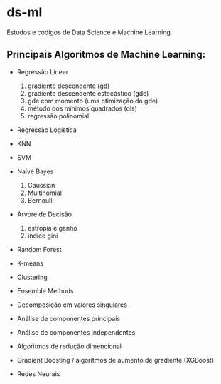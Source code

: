 # ds-ml
Estudos e códigos de Data Science e Machine Learning.

## Principais Algoritmos de Machine Learning:

- Regressão Linear
	1. gradiente descendente (gd)
	1. gradiente descendente estocástico (gde)
	1. gde com momento (uma otimização do gde)
	1. método dos mínimos quadrados (ols)
	1. regressão polinomial

- Regressão Logística

- KNN

- SVM

- Naive Bayes
	1. Gaussian
	1. Multinomial
	1. Bernoulli

- Árvore de Decisão
	1. estropia e ganho
	1. indice gini

- Random Forest

- K-means

- Clustering

- Ensemble Methods

- Decomposição em valores singulares

- Análise de componentes principais

- Análise de componentes independentes

- Algoritmos de redução dimencional

- Gradient Boosting / algoritmos de aumento de gradiente (XGBoost)

- Redes Neurais
